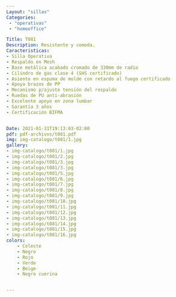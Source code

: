 ```yaml
---
Layout: "sillas"
Categories:
 - "operativas"
 - "homeoffice"

Title: T081
Description: Resistente y comoda.
Caracteristicas: 
- Silla Operativa
- Respaldo en Mesh
- Base metálica acabado cromado de 330mm de radio
- Cilindro de gas clase 4 (SHS certificado)
- Asiento en espuma de molde con retardo al fuego certificado
- Apoya brazos de PP
- Mecanismo p/ajuste tensión del respaldo
- Ruedas de PU anti-abrasión
- Excelente apoyo en zona lumbar
- Garantía 3 años
- Certificación BIFMA


Date: 2021-01-31T19:13:03-02:00
pdf: pdf-archivos/t081.pdf
img: img-catalogo/t081/1.jpg
gallery: 
- img-catalogo/t081/1.jpg
- img-catalogo/t081/2.jpg
- img-catalogo/t081/3.jpg
- img-catalogo/t081/3.jpg
- img-catalogo/t081/5.jpg
- img-catalogo/t081/6.jpg
- img-catalogo/t081/7.jpg
- img-catalogo/t081/8.jpg
- img-catalogo/t081/9.jpg
- img-catalogo/t081/10.jpg
- img-catalogo/t081/11.jpg
- img-catalogo/t081/12.jpg
- img-catalogo/t081/13.jpg
- img-catalogo/t081/14.jpg
- img-catalogo/t081/15.jpg
- img-catalogo/t081/16.jpg
colors:
    - Celeste
    - Negro
    - Rojo
    - Verde
    - Beige
    - Negro cuerina


---
```

